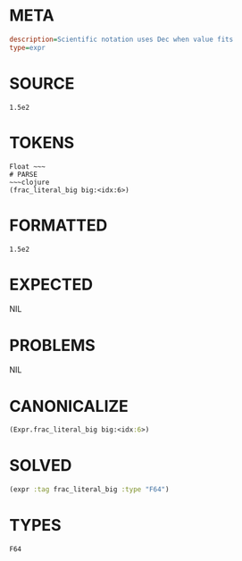 # META
~~~ini
description=Scientific notation uses Dec when value fits
type=expr
~~~
# SOURCE
~~~roc
1.5e2
~~~
# TOKENS
~~~text
Float ~~~
# PARSE
~~~clojure
(frac_literal_big big:<idx:6>)
~~~
# FORMATTED
~~~roc
1.5e2
~~~
# EXPECTED
NIL
# PROBLEMS
NIL
# CANONICALIZE
~~~clojure
(Expr.frac_literal_big big:<idx:6>)
~~~
# SOLVED
~~~clojure
(expr :tag frac_literal_big :type "F64")
~~~
# TYPES
~~~roc
F64
~~~

